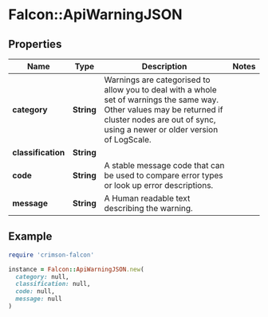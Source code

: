 # Falcon::ApiWarningJSON

## Properties

| Name | Type | Description | Notes |
| ---- | ---- | ----------- | ----- |
| **category** | **String** | Warnings are categorised to allow you to deal with a whole set of warnings the same way. Other values may be returned if cluster nodes are out of sync, using a newer or older version of LogScale. |  |
| **classification** | **String** |  |  |
| **code** | **String** | A stable message code that can be used to compare error types or look up error descriptions. |  |
| **message** | **String** | A Human readable text describing the warning. |  |

## Example

```ruby
require 'crimson-falcon'

instance = Falcon::ApiWarningJSON.new(
  category: null,
  classification: null,
  code: null,
  message: null
)
```

